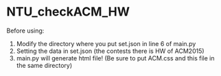 # NTU_checkACM_HW

Before using:
1. Modify the directory where you put set.json in line 6 of main.py
2. Setting the data in set.json (the contests there is HW of ACM2015)
3. main.py will generate html file! (Be sure to put ACM.css and this file in the same directory)
